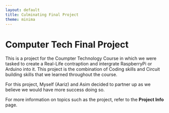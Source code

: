 ```yaml
---
layout: default
title: Culminating Final Project
theme: minima
---
```


# Computer Tech Final Project

This is a project for the Coumpter Technology Course in which we were tasked to create a Real-Life contraption and intergrate RaspberryPi or Arduino into it. This project is the combination of Coding skills and Circuit building skills that we learned throughout the course.

For this project, Myself (Aariz) and Asim decided to partner up as we believe we would have more success doing so.

For more information on topics such as the project, refer to the **Project Info** page.

